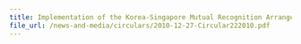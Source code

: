```yaml
---
title: Implementation of the Korea-Singapore Mutual Recognition Arrangement
file_url: /news-and-media/circulars/2010-12-27-Circular222010.pdf
---
```

